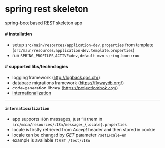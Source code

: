 # spring rest skeleton

spring-boot based REST skeleton app

#### # installation
 * setup `src/main/resources/application-dev.properties` from template (`src/main/resources/application-dev.template.properties`)
 * run `SPRING_PROFILES_ACTIVE=dev,default mvn spring-boot:run`

#### # supported libs/technologies
 * logging framework (http://logback.qos.ch/)
 * database migrations framework (https://flywaydb.org/)
 * code-generation library (https://projectlombok.org/)
 * [internationalization](#internationalization)

----

#### `internationalization`
 * app supports i18n messages, just fill them in `src/main/resources/i18n/messages_{locale}.properties`
 * locale is firstly retrieved from *Accept* header and then stored in cookie
 * locale can be changed by *GET* parameter `?setLocale=en`
 * example is available at `GET /test/i18n`  
